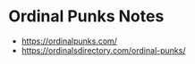 # Ordinal Punks Notes


- <https://ordinalpunks.com/>
- <https://ordinalsdirectory.com/ordinal-punks/>
